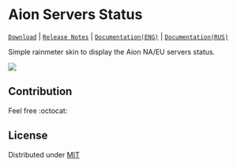 # Aion Servers Status

[`Download`](https://github.com/Sigmanor/Aion-Servers-Status/releases/latest/) | [`Release Notes`](https://github.com/Sigmanor/Aion-Servers-Status/wiki/Release-Notes)   | [`Documentation(ENG)`](https://github.com/Sigmanor/Aion-Servers-Status/wiki/Aion-Servers-Status-%28ENG%29#description) | [`Documentation(RUS)`](https://github.com/Sigmanor/Aion-Servers-Status/wiki/Aion-Servers-Status-%28RUS%29#%D0%9E%D0%BF%D0%B8%D1%81%D0%B0%D0%BD%D0%B8%D0%B5)

Simple rainmeter skin to display the Aion NA/EU servers status.

![](http://i.imgur.com/a1gueEj.png)  

## Contribution
Feel free :octocat:

## License
Distributed under [MIT](https://github.com/Sigmanor/Aion-Servers-Status/blob/master/LICENSE)
